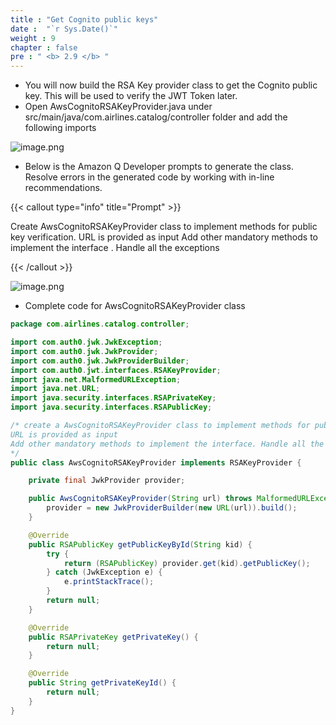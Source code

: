 ```yaml
---
title : "Get Cognito public keys"
date :  "`r Sys.Date()`" 
weight : 9
chapter : false
pre : " <b> 2.9 </b> "
---
```


- You will now build the RSA Key provider class to get the Cognito public key. This will be used to verify the JWT Token later.
- Open AwsCognitoRSAKeyProvider.java under src/main/java/com.airlines.catalog/controller folder and add the following imports

![image.png](/images/module_1/cognito_keys/image.png)

- Below is the Amazon Q Developer prompts to generate the class. Resolve errors in the generated code by working with in-line recommendations.

{{< callout type="info" title="Prompt" >}}

Create AwsCognitoRSAKeyProvider class to implement methods for public key verification.
URL is provided as input
Add other mandatory methods to implement the interface . Handle all the exceptions

{{< /callout >}}

![image.png](/images/module_1/cognito_keys/image_1.png)

- Complete code for AwsCognitoRSAKeyProvider class

```java
package com.airlines.catalog.controller;

import com.auth0.jwk.JwkException;
import com.auth0.jwk.JwkProvider;
import com.auth0.jwk.JwkProviderBuilder;
import com.auth0.jwt.interfaces.RSAKeyProvider;
import java.net.MalformedURLException;
import java.net.URL;
import java.security.interfaces.RSAPrivateKey;
import java.security.interfaces.RSAPublicKey;

/* create a AwsCognitoRSAKeyProvider class to implement methods for public key verification.
URL is provided as input
Add other mandatory methods to implement the interface. Handle all the exceptions.
*/
public class AwsCognitoRSAKeyProvider implements RSAKeyProvider {

    private final JwkProvider provider;

    public AwsCognitoRSAKeyProvider(String url) throws MalformedURLException {
        provider = new JwkProviderBuilder(new URL(url)).build();
    }

    @Override
    public RSAPublicKey getPublicKeyById(String kid) {
        try {
            return (RSAPublicKey) provider.get(kid).getPublicKey();
        } catch (JwkException e) {
            e.printStackTrace();
        }
        return null;
    }

    @Override
    public RSAPrivateKey getPrivateKey() {
        return null;
    }

    @Override
    public String getPrivateKeyId() {
        return null;
    }
}
```